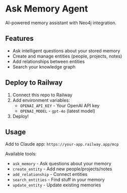 # Ask Memory Agent

AI-powered memory assistant with Neo4j integration.

## Features
- Ask intelligent questions about your stored memory
- Create and manage entities (people, projects, notes)
- Add relationships between entities
- Search your knowledge graph

## Deploy to Railway
1. Connect this repo to Railway
2. Add environment variables:
   - `OPENAI_API_KEY` - Your OpenAI API key
   - `OPENAI_MODEL` - `gpt-4o` (latest model)
3. Deploy!

## Usage
Add to Claude app: `https://your-app.railway.app/mcp`

Available tools:
- `ask_memory` - Ask questions about your memory
- `create_entity` - Add new people/projects/notes
- `add_relationship` - Connect entities
- `search_entities` - Find stuff in your memory
- `update_entity` - Update existing memories